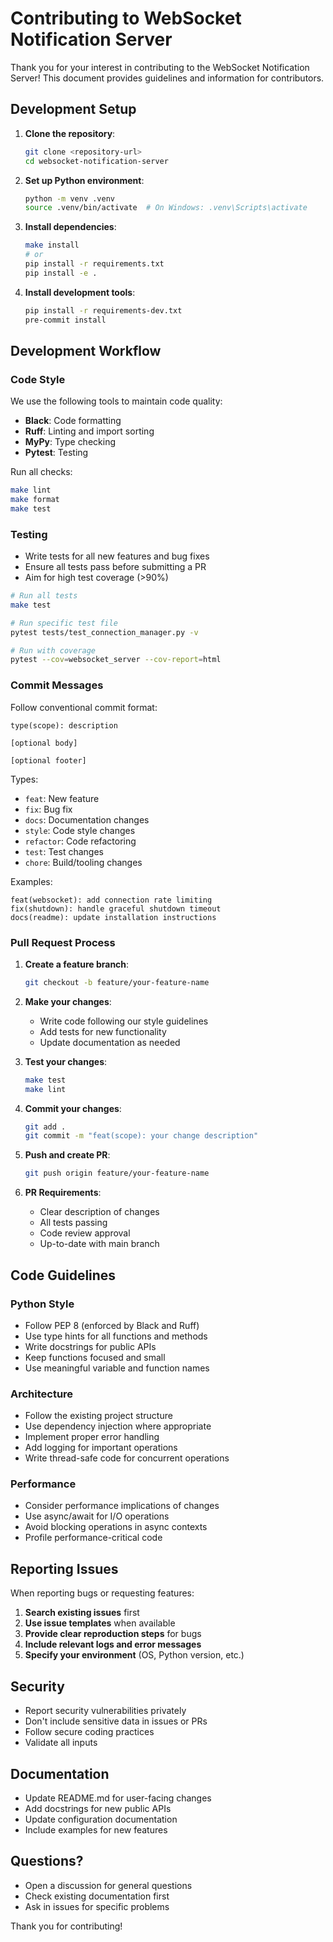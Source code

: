 # Contributing to WebSocket Notification Server

Thank you for your interest in contributing to the WebSocket Notification Server! This document provides guidelines and information for contributors.

## Development Setup

1. **Clone the repository**:
   ```bash
   git clone <repository-url>
   cd websocket-notification-server
   ```

2. **Set up Python environment**:
   ```bash
   python -m venv .venv
   source .venv/bin/activate  # On Windows: .venv\Scripts\activate
   ```

3. **Install dependencies**:
   ```bash
   make install
   # or
   pip install -r requirements.txt
   pip install -e .
   ```

4. **Install development tools**:
   ```bash
   pip install -r requirements-dev.txt
   pre-commit install
   ```

## Development Workflow

### Code Style

We use the following tools to maintain code quality:

- **Black**: Code formatting
- **Ruff**: Linting and import sorting
- **MyPy**: Type checking
- **Pytest**: Testing

Run all checks:
```bash
make lint
make format
make test
```

### Testing

- Write tests for all new features and bug fixes
- Ensure all tests pass before submitting a PR
- Aim for high test coverage (>90%)

```bash
# Run all tests
make test

# Run specific test file
pytest tests/test_connection_manager.py -v

# Run with coverage
pytest --cov=websocket_server --cov-report=html
```

### Commit Messages

Follow conventional commit format:

```
type(scope): description

[optional body]

[optional footer]
```

Types:
- `feat`: New feature
- `fix`: Bug fix
- `docs`: Documentation changes
- `style`: Code style changes
- `refactor`: Code refactoring
- `test`: Test changes
- `chore`: Build/tooling changes

Examples:
```
feat(websocket): add connection rate limiting
fix(shutdown): handle graceful shutdown timeout
docs(readme): update installation instructions
```

### Pull Request Process

1. **Create a feature branch**:
   ```bash
   git checkout -b feature/your-feature-name
   ```

2. **Make your changes**:
   - Write code following our style guidelines
   - Add tests for new functionality
   - Update documentation as needed

3. **Test your changes**:
   ```bash
   make test
   make lint
   ```

4. **Commit your changes**:
   ```bash
   git add .
   git commit -m "feat(scope): your change description"
   ```

5. **Push and create PR**:
   ```bash
   git push origin feature/your-feature-name
   ```

6. **PR Requirements**:
   - Clear description of changes
   - All tests passing
   - Code review approval
   - Up-to-date with main branch

## Code Guidelines

### Python Style

- Follow PEP 8 (enforced by Black and Ruff)
- Use type hints for all functions and methods
- Write docstrings for public APIs
- Keep functions focused and small
- Use meaningful variable and function names

### Architecture

- Follow the existing project structure
- Use dependency injection where appropriate
- Implement proper error handling
- Add logging for important operations
- Write thread-safe code for concurrent operations

### Performance

- Consider performance implications of changes
- Use async/await for I/O operations
- Avoid blocking operations in async contexts
- Profile performance-critical code

## Reporting Issues

When reporting bugs or requesting features:

1. **Search existing issues** first
2. **Use issue templates** when available
3. **Provide clear reproduction steps** for bugs
4. **Include relevant logs and error messages**
5. **Specify your environment** (OS, Python version, etc.)

## Security

- Report security vulnerabilities privately
- Don't include sensitive data in issues or PRs
- Follow secure coding practices
- Validate all inputs

## Documentation

- Update README.md for user-facing changes
- Add docstrings for new public APIs
- Update configuration documentation
- Include examples for new features

## Questions?

- Open a discussion for general questions
- Check existing documentation first
- Ask in issues for specific problems

Thank you for contributing!